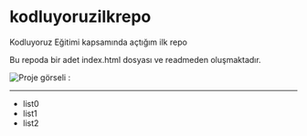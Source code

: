 # kodluyoruzilkrepo
Kodluyoruz Eğitimi kapsamında açtığım ilk repo

Bu repoda bir adet index.html dosyası ve readmeden oluşmaktadır.

![Proje görseli :](https://kodluyoruz.org/wp-content/uploads/2022/05/294d797750d6b6b1a0e00fa8ab122997db92549e-863x574-1.webp)

-------------------
* list0
* list1
* list2
